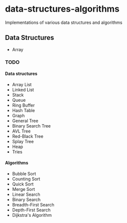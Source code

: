 # data-structures-algorithms

Implementations of various data structures and algorithms

## Data Structures

- Array

### TODO

#### Data structures

- Array List
- Linked List
- Stack
- Queue
- Ring Buffer
- Hash Table
- Graph
- General Tree
- Binary Search Tree
- AVL Tree
- Red-Black Tree
- Splay Tree
- Heap
- Tries

#### Algorithms

- Bubble Sort
- Counting Sort
- Quick Sort
- Merge Sort
- Linear Search
- Binary Search
- Breadth-First Search
- Depth-First Search
- Dijkstra's Algorithm
